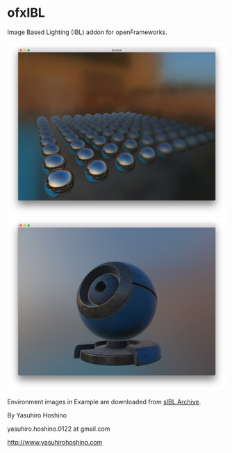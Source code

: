 # ofxIBL

Image Based Lighting (IBL) addon for openFrameworks.

![sample image](ofxIBL_thumbnail.jpg)
![sample image](ofxIBL_thumbnail_2.jpg)

Environment images in Example are downloaded from <a href="http://www.hdrlabs.com/sibl/archive.html" target="_blank">sIBL Archive</a>.

By Yasuhiro Hoshino

yasuhiro.hoshino.0122 at gmail.com

http://www.yasuhirohoshino.com